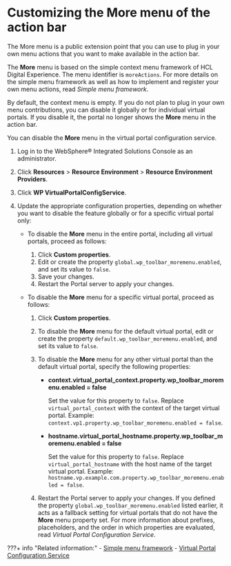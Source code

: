 # Customizing the More menu of the action bar

The More menu is a public extension point that you can use to plug in your own menu actions that you want to make available in the action bar.

The **More** menu is based on the simple context menu framework of HCL Digital Experience. The menu identifier is `moreActions`. For more details on the simple menu framework as well as how to implement and register your own menu actions, read *Simple menu framework*.

By default, the context menu is empty. If you do not plan to plug in your own menu contributions, you can disable it globally or for individual virtual portals. If you disable it, the portal no longer shows the **More** menu in the action bar.

You can disable the **More** menu in the virtual portal configuration service.

1.  Log in to the WebSphere® Integrated Solutions Console as an administrator.

2.  Click **Resources** \> **Resource Environment** \> **Resource Environment Providers**.

3.  Click **WP VirtualPortalConfigService**.

4.  Update the appropriate configuration properties, depending on whether you want to disable the feature globally or for a specific virtual portal only:

    -   To disable the **More** menu in the entire portal, including all virtual portals, proceed as follows:
        1.  Click **Custom properties**.
        2.  Edit or create the property `global.wp_toolbar_moremenu.enabled`, and set its value to `false`.
        3.  Save your changes.
        4.  Restart the Portal server to apply your changes.

    -   To disable the **More** menu for a specific virtual portal, proceed as follows:

        1.  Click **Custom properties**.
        2.  To disable the **More** menu for the default virtual portal, edit or create the property `default.wp_toolbar_moremenu.enabled`, and set its value to `false`.
        3.  To disable the **More** menu for any other virtual portal than the default virtual portal, specify the following properties:

            -   **context.virtual\_portal\_context.property.wp\_toolbar\_moremenu.enabled = false**

                Set the value for this property to `false`. Replace `virtual_portal_context` with the context of the target virtual portal. Example: `context.vp1.property.wp_toolbar_moremenu.enabled = false`.

            -   **hostname.virtual\_portal\_hostname.property.wp\_toolbar\_moremenu.enabled = false**

                Set the value for this property to `false`. Replace `virtual_portal_hostname` with the host name of the target virtual portal. Example: `hostname.vp.example.com.property.wp_toolbar_moremenu.enabled = false`.

        4.  Restart the Portal server to apply your changes.
        If you defined the property `global.wp_toolbar_moremenu.enabled` listed earlier, it acts as a fallback setting for virtual portals that do not have the **More** menu property set. For more information about prefixes, placeholders, and the order in which properties are evaluated, read *Virtual Portal Configuration Service*.
    




???+ info "Related information:"
    - [Simple menu framework](../../../themes_skins/customizing_theme/menus/simple_menu_framework/index.md)
    - [Virtual Portal Configuration Service](../../../../deployment/manage/config_portal_behavior/service_config_properties/portal_svc_cfg/srvcfg_virtual_portal.md)

